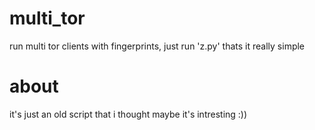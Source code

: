 # multi_tor
run multi tor clients with fingerprints, 
just run 'z.py' thats it really simple

# about
it's just an old script that i thought maybe it's intresting :))
